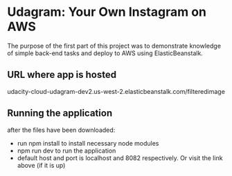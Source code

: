 # Udagram: Your Own Instagram on AWS

The purpose of the first part of this project was to demonstrate knowledge of simple back-end tasks and deploy to AWS using ElasticBeanstalk.

## URL where app is hosted

udacity-cloud-udagram-dev2.us-west-2.elasticbeanstalk.com/filteredimage

## Running the application

after the files have been downloaded:
- run npm install to install necessary node modules
- npm run dev to run the application
- default host and port is localhost and 8082 respectively. Or visit the link above (if it is up)
